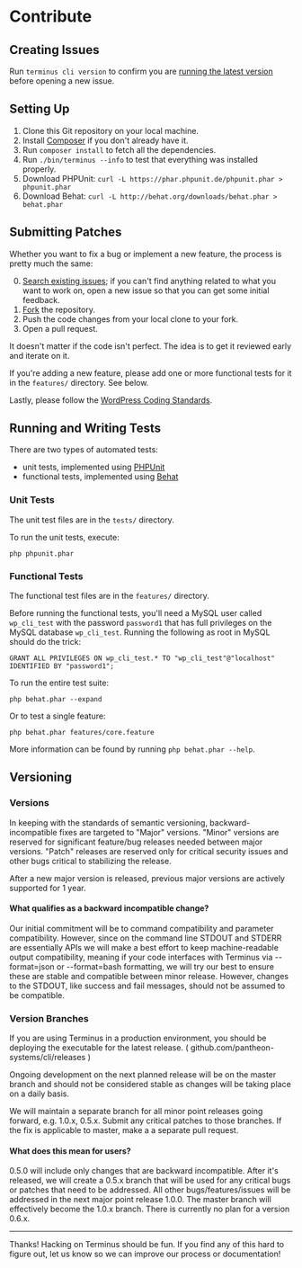 Contribute
==========

Creating Issues
---------------

Run `terminus cli version` to confirm you are [running the latest version](https://github.com/pantheon-systems/cli/wiki/Installation) before opening a new issue.

Setting Up
----------

1. Clone this Git repository on your local machine.
2. Install [Composer](https://getcomposer.org/) if you don't already have it.
2. Run `composer install` to fetch all the dependencies.
3. Run `./bin/terminus --info` to test that everything was installed properly.
4. Download PHPUnit: `curl -L https://phar.phpunit.de/phpunit.phar > phpunit.phar`
5. Download Behat: `curl -L http://behat.org/downloads/behat.phar > behat.phar`

Submitting Patches
------------------

Whether you want to fix a bug or implement a new feature, the process is pretty much the same:

0. [Search existing issues](https://github.com/pantheon-systems/cli/issues); if you can't find anything related to what you want to work on, open a new issue so that you can get some initial feedback.
1. [Fork](https://github.com/pantheon-systems/cli/fork) the repository.
2. Push the code changes from your local clone to your fork.
3. Open a pull request.

It doesn't matter if the code isn't perfect. The idea is to get it reviewed early and iterate on it.

If you're adding a new feature, please add one or more functional tests for it in the `features/` directory. See below.

Lastly, please follow the [WordPress Coding Standards](http://make.wordpress.org/core/handbook/coding-standards/).

Running and Writing Tests
-------------------------

There are two types of automated tests:

* unit tests, implemented using [PHPUnit](http://phpunit.de/)
* functional tests, implemented using [Behat](http://behat.org)

### Unit Tests

The unit test files are in the `tests/` directory.

To run the unit tests, execute:

    php phpunit.phar

### Functional Tests

The functional test files are in the `features/` directory.

Before running the functional tests, you'll need a MySQL user called `wp_cli_test` with the
password `password1` that has full privileges on the MySQL database `wp_cli_test`.
Running the following as root in MySQL should do the trick:

    GRANT ALL PRIVILEGES ON wp_cli_test.* TO "wp_cli_test"@"localhost" IDENTIFIED BY "password1";

To run the entire test suite:

    php behat.phar --expand

Or to test a single feature:

    php behat.phar features/core.feature

More information can be found by running `php behat.phar --help`.

Versioning 
--------------

### Versions 

In keeping with the standards of semantic versioning, backward-incompatible fixes are targeted to "Major" versions. "Minor" versions are reserved for significant feature/bug releases needed between major versions. "Patch" releases are reserved only for critical security issues and other bugs critical to stabilizing the release. 

After a new major version is released, previous major versions are actively supported for 1 year. 

#### What qualifies as a backward incompatible change?

Our initial commitment will be to command compatibility and parameter compatibility. However, since on the command line STDOUT and STDERR are essentially APIs we will make a best effort to keep machine-readable output compatibility, meaning if your code interfaces with Terminus via --format=json or --format=bash formatting, we will try our best to ensure these are stable and compatible between minor release. However, changes to the STDOUT, like success and fail messages, should not be assumed to be compatible. 

### Version Branches 

If you are using Terminus in a production environment, you should be deploying the executable for the latest release. ( github.com/pantheon-systems/cli/releases )

Ongoing development on the next planned release will be on the master branch and should not be considered stable as changes will be taking place on a daily basis. 

We will maintain a separate branch for all minor point releases going forward, e.g. 1.0.x, 0.5.x. Submit any critical patches to those branches. If the fix is applicable to master, make a a separate pull request.

#### What does this mean for users?

0.5.0 will include only changes that are backward incompatible. After it's released, we will create a 0.5.x branch that will be used for any critical bugs or patches that need to be addressed. All other bugs/features/issues will be addressed in the next major point release 1.0.0. The master branch will effectively become the 1.0.x branch. There is currently no plan for a version 0.6.x. 

----------

Thanks! Hacking on Terminus should be fun. If you find any of this hard to figure
out, let us know so we can improve our process or documentation!
